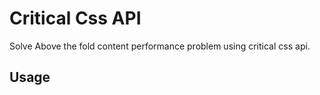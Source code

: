 # Critical Css API
Solve Above the fold content performance problem using critical css api.

## Usage


